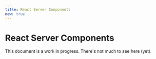 ```yaml
---
title: React Server Components
new: true
---
```


# React Server Components

<docs-warning>
  This document is a work in progress. There's not much to see here (yet).
</docs-warning>
